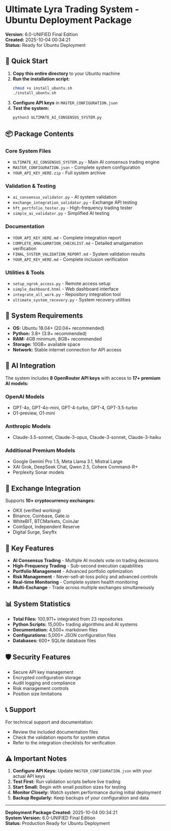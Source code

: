 # Ultimate Lyra Trading System - Ubuntu Deployment Package

**Version:** 6.0-UNIFIED Final Edition  
**Created:** 2025-10-04 00:34:21  
**Status:** Ready for Ubuntu Deployment

## 🎯 Quick Start

1. **Copy this entire directory** to your Ubuntu machine
2. **Run the installation script:**
   ```bash
   chmod +x install_ubuntu.sh
   ./install_ubuntu.sh
   ```
3. **Configure API keys** in `MASTER_CONFIGURATION.json`
4. **Test the system:**
   ```bash
   python3 ULTIMATE_AI_CONSENSUS_SYSTEM.py
   ```

## 📦 Package Contents

### Core System Files
- `ULTIMATE_AI_CONSENSUS_SYSTEM.py` - Main AI consensus trading engine
- `MASTER_CONFIGURATION.json` - Complete system configuration
- `YOUR_API_KEY_HERE.zip` - Full system archive

### Validation & Testing
- `ai_consensus_validator.py` - AI system validation
- `exchange_integration_validator.py` - Exchange API testing
- `hft_portfolio_tester.py` - High-frequency trading tester
- `simple_ai_validator.py` - Simplified AI testing

### Documentation
- `YOUR_API_KEY_HERE.md` - Complete integration report
- `COMPLETE_AMALGAMATION_CHECKLIST.md` - Detailed amalgamation verification
- `FINAL_SYSTEM_VALIDATION_REPORT.md` - System validation results
- `YOUR_API_KEY_HERE.md` - Complete inclusion verification

### Utilities & Tools
- `setup_ngrok_access.py` - Remote access setup
- `simple_dashboard.html` - Web dashboard interface
- `integrate_all_work.py` - Repository integration tool
- `ultimate_system_recovery.py` - System recovery utilities

## 🔧 System Requirements

- **OS:** Ubuntu 18.04+ (20.04+ recommended)
- **Python:** 3.8+ (3.9+ recommended)
- **RAM:** 4GB minimum, 8GB+ recommended
- **Storage:** 10GB+ available space
- **Network:** Stable internet connection for API access

## 🤖 AI Integration

The system includes **8 OpenRouter API keys** with access to **17+ premium AI models:**

### OpenAI Models
- GPT-4o, GPT-4o-mini, GPT-4-turbo, GPT-4, GPT-3.5-turbo
- O1-preview, O1-mini

### Anthropic Models
- Claude-3.5-sonnet, Claude-3-opus, Claude-3-sonnet, Claude-3-haiku

### Additional Premium Models
- Google Gemini Pro 1.5, Meta Llama 3.1, Mistral Large
- XAI Grok, DeepSeek Chat, Qwen 2.5, Cohere Command-R+
- Perplexity Sonar models

## 💱 Exchange Integration

Supports **10+ cryptocurrency exchanges:**
- OKX (verified working)
- Binance, Coinbase, Gate.io
- WhiteBIT, BTCMarkets, CoinJar
- CoinSpot, Independent Reserve
- Digital Surge, Swyftx

## 🚀 Key Features

- **AI Consensus Trading** - Multiple AI models vote on trading decisions
- **High-Frequency Trading** - Sub-second execution capabilities
- **Portfolio Management** - Advanced portfolio optimization
- **Risk Management** - Never-sell-at-loss policy and advanced controls
- **Real-time Monitoring** - Complete system health monitoring
- **Multi-Exchange** - Trade across multiple exchanges simultaneously

## 📊 System Statistics

- **Total Files:** 100,971+ integrated from 23 repositories
- **Python Scripts:** 15,000+ trading algorithms and AI systems
- **Documentation:** 4,500+ markdown files
- **Configurations:** 5,000+ JSON configuration files
- **Databases:** 600+ SQLite database files

## 🛡️ Security Features

- Secure API key management
- Encrypted configuration storage
- Audit logging and compliance
- Risk management controls
- Position size limitations

## 📞 Support

For technical support and documentation:
- Review the included documentation files
- Check the validation reports for system status
- Refer to the integration checklists for verification

## ⚠️ Important Notes

1. **Configure API Keys:** Update `MASTER_CONFIGURATION.json` with your actual API keys
2. **Test First:** Run validation scripts before live trading
3. **Start Small:** Begin with small position sizes for testing
4. **Monitor Closely:** Watch system performance during initial deployment
5. **Backup Regularly:** Keep backups of your configuration and data

---

**Deployment Package Created:** 2025-10-04 00:34:21  
**System Version:** 6.0-UNIFIED Final Edition  
**Status:** Production Ready for Ubuntu Deployment
